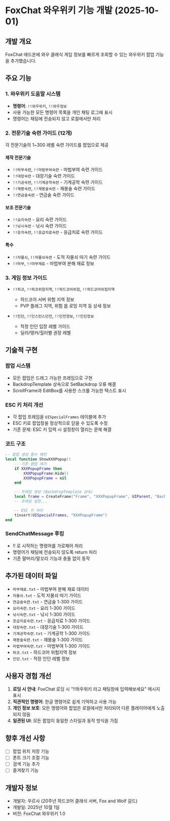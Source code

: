 # FoxChat 와우위키 기능 개발 (2025-10-01)

## 개발 개요
FoxChat 애드온에 와우 클래식 게임 정보를 빠르게 조회할 수 있는 와우위키 팝업 기능을 추가했습니다.

## 주요 기능

### 1. 와우위키 도움말 시스템
- **명령어**: `!!와우위키`, `!!와우정보`
- 사용 가능한 모든 명령어 목록을 개인 채팅 로그에 표시
- 명령어는 채팅에 전송되지 않고 로컬에서만 처리

### 2. 전문기술 숙련 가이드 (12개)
각 전문기술의 1~300 레벨 숙련 가이드를 팝업으로 제공

#### 제작 전문기술
- `!!마부숙련`, `!!마법부여숙련` - 마법부여 숙련 가이드
- `!!대장숙련` - 대장기술 숙련 가이드
- `!!기공숙련`, `!!기계공학숙련` - 기계공학 숙련 가이드
- `!!재봉숙련`, `!!재봉술숙련` - 재봉술 숙련 가이드
- `!!연금술숙련` - 연금술 숙련 가이드

#### 보조 전문기술
- `!!요리숙련` - 요리 숙련 가이드
- `!!낚시숙련` - 낚시 숙련 가이드
- `!!응치숙련`, `!!응급치료숙련` - 응급치료 숙련 가이드

#### 특수
- `!!자물쇠`, `!!자물쇠숙련` - 도적 자물쇠 따기 숙련 가이드
- `!!마부`, `!!마부재료` - 마법부여 분해 재료 정보

### 3. 게임 정보 가이드
- `!!하코`, `!!하코위험지역`, `!!하드코어위험`, `!!하드코어위험지역`
  - 하드코어 서버 위험 지역 정보
  - PVP 플래그 지역, 위험 몹 로밍 지역 등 상세 정보

- `!!인던`, `!!인스턴스던전`, `!!던전정보`, `!!인던정보`
  - 적정 인던 입장 레벨 가이드
  - 딜러/탱커/힐러별 권장 레벨

## 기술적 구현

### 팝업 시스템
- 모든 팝업은 드래그 가능한 프레임으로 구현
- BackdropTemplate 상속으로 SetBackdrop 오류 해결
- ScrollFrame과 EditBox를 사용한 스크롤 가능한 텍스트 표시

### ESC 키 처리 개선
- 각 팝업 프레임을 `UISpecialFrames` 테이블에 추가
- ESC 키로 팝업창을 정상적으로 닫을 수 있도록 수정
- 기존 문제: ESC 키 입력 시 설정창이 열리는 문제 해결

### 코드 구조
```lua
-- 팝업 생성 함수 패턴
local function ShowXXXPopup()
    -- 기존 팝업 제거
    if XXXPopupFrame then
        XXXPopupFrame:Hide()
        XXXPopupFrame = nil
    end

    -- 프레임 생성 (BackdropTemplate 상속)
    local frame = CreateFrame("Frame", "XXXPopupFrame", UIParent, "BackdropTemplate")
    -- 프레임 설정...

    -- ESC 키 처리
    tinsert(UISpecialFrames, "XXXPopupFrame")
end
```

### SendChatMessage 후킹
- !! 로 시작하는 명령어를 가로채어 처리
- 명령어가 채팅에 전송되지 않도록 return 처리
- 기존 말머리/말꼬리 기능과 충돌 없이 동작

## 추가된 데이터 파일
- `마부재료.txt` - 마법부여 분해 재료 데이터
- `자물쇠.txt` - 도적 자물쇠 따기 가이드
- `연금술숙련.txt` - 연금술 1-300 가이드
- `요리숙련.txt` - 요리 1-300 가이드
- `낚시숙련.txt` - 낚시 1-300 가이드
- `응급치료숙련.txt` - 응급치료 1-300 가이드
- `대장숙련.txt` - 대장기술 1-300 가이드
- `기계공학숙련.txt` - 기계공학 1-300 가이드
- `재봉술숙련.txt` - 재봉술 1-300 가이드
- `마법부여숙련.txt` - 마법부여 1-300 가이드
- `하코.txt` - 하드코어 위험지역 정보
- `인던.txt` - 적정 인던 레벨 정보

## 사용자 경험 개선
1. **로딩 시 안내**: FoxChat 로딩 시 "!!와우위키 라고 채팅창에 입력해보세요" 메시지 표시
2. **직관적인 명령어**: 한글 명령어로 쉽게 기억하고 사용 가능
3. **개인 정보 보호**: 모든 명령어와 팝업은 로컬에서만 처리되어 다른 플레이어에게 노출되지 않음
4. **일관된 UI**: 모든 팝업이 동일한 스타일과 동작 방식을 가짐

## 향후 개선 사항
- [ ] 팝업 위치 저장 기능
- [ ] 폰트 크기 조절 기능
- [ ] 검색 기능 추가
- [ ] 즐겨찾기 기능

## 개발자 정보
- 개발자: 우르사 (20주년 하드코어 클래식 서버, Fox and Wolf 길드)
- 개발일: 2025년 10월 1일
- 버전: FoxChat 와우위키 1.0